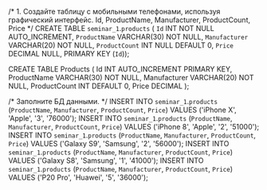 /*
1.
Создайте таблицу с мобильными телефонами, используя графический интерфейс.
Id, ProductName, Manufacturer, ProductCount, Price
*/
CREATE TABLE `seminar_1`.`products` (
  `Id` INT NOT NULL AUTO_INCREMENT,
  `ProductName` VARCHAR(30) NOT NULL,
  `Manufacturer` VARCHAR(20) NOT NULL,
  `ProductCount` INT NULL DEFAULT 0,
  `Price` DECIMAL NULL,
  PRIMARY KEY (`Id`));

CREATE TABLE Products
(
Id INT AUTO_INCREMENT PRIMARY KEY,
ProductName VARCHAR(30) NOT NULL,
Manufacturer VARCHAR(20) NOT NULL,
ProductCount INT DEFAULT 0,
Price DECIMAL
);

/*
Заполните БД данными.
*/
INSERT INTO `seminar_1`.`products` (`ProductName`, `Manufacturer`, `ProductCount`, `Price`) VALUES ('iPhone X', 'Apple', '3', '76000');
INSERT INTO `seminar_1`.`products` (`ProductName`, `Manufacturer`, `ProductCount`, `Price`) VALUES ('iPhone 8', 'Apple', '2', '51000');
INSERT INTO `seminar_1`.`products` (`ProductName`, `Manufacturer`, `ProductCount`, `Price`) VALUES ('Galaxy S9', 'Samsung', '2', '56000');
INSERT INTO `seminar_1`.`products` (`ProductName`, `Manufacturer`, `ProductCount`, `Price`) VALUES ('Galaxy S8', 'Samsung', '1', '41000');
INSERT INTO `seminar_1`.`products` (`ProductName`, `Manufacturer`, `ProductCount`, `Price`) VALUES ('P20 Pro', 'Huawei', '5', '36000');

